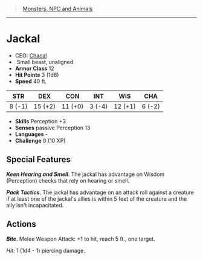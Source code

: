 ﻿---
!MonsterItem
Family: MonsterVO
Type: beast
Size: Small
Alignment: unaligned
ArmorClass: 12
HitPoints: 3 (1d6)
Speed: 40 ft.
Strength: ' 8 (-1)'
Dexterity: 15 (+2)
Constitution: 11 (+0)
Intelligence: ' 3 (-4)'
Wisdom: 12 (+1)
Charisma: ' 6 (-2)'
Skills: Perception +3
Senses: passive Perception 13
Languages: '-'
Challenge: 0 (10 XP)
Id: monsters_vo.md#jackal
ParentLink: monsters_vo.md#monsters-npc-and-animals
Name: Jackal
ParentName: Monsters, NPC and Animals
NameLevel: 1
AltName: '[Chacal](hd_monsters_chacal.md)'
Attributes:
  Name: Jackal
  Markdown: >+
    # <!--Name-->Jackal<!--/Name-->


    - CEO: <!--AltName-->[Chacal](hd_monsters_chacal.md)<!--/AltName-->

    -  <!--Size-->Small<!--/Size--> <!--Type-->beast<!--/Type-->, <!--Alignment-->unaligned<!--/Alignment-->

    - **Armor Class** <!--ArmorClass-->12<!--/ArmorClass-->

    - **Hit Points** <!--HitPoints-->3 (1d6)<!--/HitPoints-->

    - **Speed** <!--Speed-->40 ft.<!--/Speed-->


    |STR|DEX|CON|INT|WIS|CHA|

    |---|---|---|---|---|---|

    |<!--Strength--> 8 (-1)<!--/Strength-->|<!--Dexterity-->15 (+2)<!--/Dexterity-->|<!--Constitution-->11 (+0)<!--/Constitution-->|<!--Intelligence--> 3 (-4)<!--/Intelligence-->|<!--Wisdom-->12 (+1)<!--/Wisdom-->|<!--Charisma--> 6 (-2)<!--/Charisma-->|


    - **Skills** <!--Skills-->Perception +3<!--/Skills-->

    - **Senses** <!--Senses-->passive Perception 13<!--/Senses-->

    - **Languages** <!--Languages-->-<!--/Languages-->

    - **Challenge** <!--Challenge-->0 (10 XP)<!--/Challenge-->


    ## Special Features


    **_Keen Hearing and Smell_**. The jackal has advantage on Wisdom (Perception) checks that rely on hearing or smell.


    **_Pack Tactics_**. The jackal has advantage on an attack roll against a creature if at least one of the jackal's allies is within 5 feet of the creature and the ally isn't incapacitated.


    ## Actions


    **_Bite_**. Melee Weapon Attack: +1 to hit, reach 5 ft., one target.


    _Hit_: 1 (1d4 - 1) piercing damage.

  AltName: '[Chacal](hd_monsters_chacal.md)'
  Size: Small
  Type: beast
  Alignment: unaligned
  ArmorClass: 12
  HitPoints: 3 (1d6)
  Speed: 40 ft.
  Strength: ' 8 (-1)'
  Dexterity: 15 (+2)
  Constitution: 11 (+0)
  Intelligence: ' 3 (-4)'
  Wisdom: 12 (+1)
  Charisma: ' 6 (-2)'
  Skills: Perception +3
  Senses: passive Perception 13
  Languages: '-'
  Challenge: 0 (10 XP)
AttributesDictionary: >+
  Name: Jackal

  Markdown: >+

    # <!--Name-->Jackal<!--/Name-->





    - CEO: <!--AltName-->[Chacal](hd_monsters_chacal.md)<!--/AltName-->



    -  <!--Size-->Small<!--/Size--> <!--Type-->beast<!--/Type-->, <!--Alignment-->unaligned<!--/Alignment-->



    - **Armor Class** <!--ArmorClass-->12<!--/ArmorClass-->



    - **Hit Points** <!--HitPoints-->3 (1d6)<!--/HitPoints-->



    - **Speed** <!--Speed-->40 ft.<!--/Speed-->





    |STR|DEX|CON|INT|WIS|CHA|



    |---|---|---|---|---|---|



    |<!--Strength--> 8 (-1)<!--/Strength-->|<!--Dexterity-->15 (+2)<!--/Dexterity-->|<!--Constitution-->11 (+0)<!--/Constitution-->|<!--Intelligence--> 3 (-4)<!--/Intelligence-->|<!--Wisdom-->12 (+1)<!--/Wisdom-->|<!--Charisma--> 6 (-2)<!--/Charisma-->|





    - **Skills** <!--Skills-->Perception +3<!--/Skills-->



    - **Senses** <!--Senses-->passive Perception 13<!--/Senses-->



    - **Languages** <!--Languages-->-<!--/Languages-->



    - **Challenge** <!--Challenge-->0 (10 XP)<!--/Challenge-->





    ## Special Features





    **_Keen Hearing and Smell_**. The jackal has advantage on Wisdom (Perception) checks that rely on hearing or smell.





    **_Pack Tactics_**. The jackal has advantage on an attack roll against a creature if at least one of the jackal's allies is within 5 feet of the creature and the ally isn't incapacitated.





    ## Actions





    **_Bite_**. Melee Weapon Attack: +1 to hit, reach 5 ft., one target.





    _Hit_: 1 (1d4 - 1) piercing damage.



  AltName: '[Chacal](hd_monsters_chacal.md)'

  Size: Small

  Type: beast

  Alignment: unaligned

  ArmorClass: 12

  HitPoints: 3 (1d6)

  Speed: 40 ft.

  Strength: ' 8 (-1)'

  Dexterity: 15 (+2)

  Constitution: 11 (+0)

  Intelligence: ' 3 (-4)'

  Wisdom: 12 (+1)

  Charisma: ' 6 (-2)'

  Skills: Perception +3

  Senses: passive Perception 13

  Languages: '-'

  Challenge: 0 (10 XP)

---
> [Monsters, NPC and Animals](srd_monsters.md)

---

# Jackal

- CEO: [Chacal](hd_monsters_chacal.md)
-  Small beast, unaligned
- **Armor Class** 12
- **Hit Points** 3 (1d6)
- **Speed** 40 ft.

|STR|DEX|CON|INT|WIS|CHA|
|---|---|---|---|---|---|
| 8 (-1)|15 (+2)|11 (+0)| 3 (-4)|12 (+1)| 6 (-2)|

- **Skills** Perception +3
- **Senses** passive Perception 13
- **Languages** -
- **Challenge** 0 (10 XP)

## Special Features

**_Keen Hearing and Smell_**. The jackal has advantage on Wisdom (Perception) checks that rely on hearing or smell.

**_Pack Tactics_**. The jackal has advantage on an attack roll against a creature if at least one of the jackal's allies is within 5 feet of the creature and the ally isn't incapacitated.

## Actions

**_Bite_**. Melee Weapon Attack: +1 to hit, reach 5 ft., one target.

_Hit_: 1 (1d4 - 1) piercing damage.


